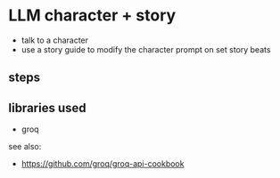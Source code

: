# LLM character + story

- talk to a character
- use a story guide to modify the character prompt on set story beats

## steps


## libraries used
- groq


see also:
- https://github.com/groq/groq-api-cookbook